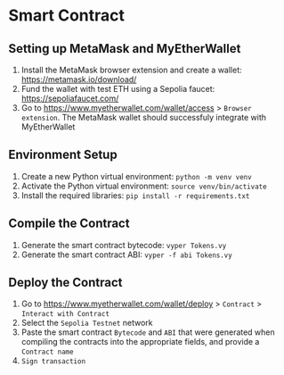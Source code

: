 # Smart Contract

## Setting up MetaMask and MyEtherWallet

1. Install the MetaMask browser extension and create a wallet: https://metamask.io/download/
2. Fund the wallet with test ETH using a Sepolia faucet: https://sepoliafaucet.com/
3. Go to https://www.myetherwallet.com/wallet/access > `Browser extension`. The MetaMask wallet should successfuly integrate with MyEtherWallet

## Environment Setup

1. Create a new Python virtual environment: `python -m venv venv`
2. Activate the Python virtual environment: `source venv/bin/activate`
3. Install the required libraries: `pip install -r requirements.txt`

## Compile the Contract

1. Generate the smart contract bytecode: `vyper Tokens.vy`
2. Generate the smart contract ABI: `vyper -f abi Tokens.vy`

## Deploy the Contract

1. Go to https://www.myetherwallet.com/wallet/deploy > `Contract` > `Interact with Contract`
2. Select the `Sepolia Testnet` network
3. Paste the smart contract `Bytecode` and `ABI` that were generated when compiling the contracts into the appropriate fields, and provide a `Contract name`
4. `Sign transaction`
